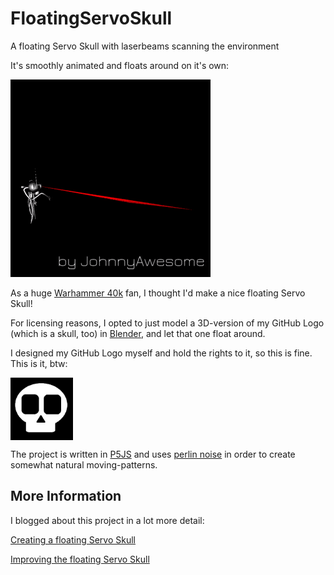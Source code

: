 # FloatingServoSkull

A floating Servo Skull with laserbeams scanning the environment

It's smoothly animated and floats around on it's own:

 ![Floating Skull](https://raw.githubusercontent.com/johnnyawesome/FloatingServoSkull/master/FloatingServoSkull/DemoImages/FloatingServoSkull.gif)
 
 As a huge [Warhammer 40k](https://en.wikipedia.org/wiki/Warhammer_40,000) fan, I thought I'd make a nice floating Servo Skull!
 
 For licensing reasons, I opted to just model a 3D-version of my GitHub Logo (which is a skull, too) in [Blender](https://www.blender.org/), and let that one float around.
 
 I designed my GitHub Logo myself and hold the rights to it, so this is fine. This is it, btw:
 
 <img src="https://raw.githubusercontent.com/johnnyawesome/FloatingServoSkull/master/FloatingServoSkull/DemoImages/MySkull.jpg" align="center" height="100" width="100" >

The project is written in [P5JS](https://p5js.org/) and uses [perlin noise](https://p5js.org/reference/#/p5/noise) in order to create somewhat natural moving-patterns.
 
 ## More Information

I blogged about this project in a lot more detail:

[Creating a floating Servo Skull](https://breaksome.tech/coding-a-floating-servo-skull/)

[Improving the floating Servo Skull](https://breaksome.tech/improving-the-floating-servo-skull/)

